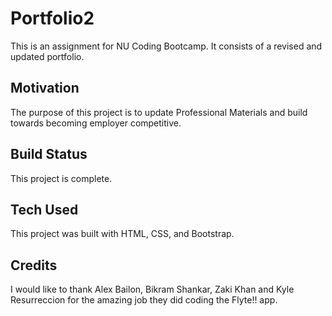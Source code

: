 # Portfolio2
This is an assignment for NU Coding Bootcamp. It consists of a revised and updated portfolio.

## Motivation
The purpose of this project is to update Professional Materials and build towards becoming employer competitive.

## Build Status
This project is complete.

## Tech Used
This project was built with HTML, CSS, and Bootstrap. 

## Credits
I would like to thank Alex Bailon, Bikram Shankar, Zaki Khan and Kyle Resurreccion for the amazing job they did coding the Flyte!! app.
